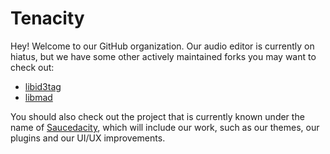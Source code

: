 # Tenacity

Hey! Welcome to our GitHub organization. Our audio editor is currently on
hiatus, but we have some other actively maintained forks you may want to check
out:

- [libid3tag](https://github.com/tenacityteam/libid3tag)
- [libmad](https://github.com/tenacityteam/libmad)

You should also check out the project that is currently known under the name
of [Saucedacity](https://github.com/saucedacity/saucedacity), which will
include our work, such as our themes, our plugins and our UI/UX improvements.
